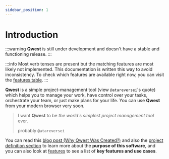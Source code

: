 ```yaml
---
sidebar_position: 1
---
```


# Introduction

:::warning
**Qwest** is still under development and doesn't have a stable and functioning release.
:::

:::info
Most verb tenses are present but the matching features are most likely not implemented. This documentation is written this way to avoid inconsistency. To check which features are available right now, you can visit the [features table](/docs/main/project-definition/features).
:::

**Qwest** is a simple project-management tool (view `@atareversei`'s quote) which helps you to manage your work, have control over your tasks, orchestrate your team, or just make plans for your life. You can use **Qwest** from your modern browser very soon.

> I want **Qwest** to be _the world's simplest project management tool_ ever.
>
> probably `@atareversei`

You can read this [blog post (Why Qwest Was Created?)](/blog/why-qwest-was-created) and also the [project definition section](/docs/category/project-definition) to learn more about the __purpose of this software__, and you can also look at [features](./project-definition/features) to see a list of __key features and use cases__.
